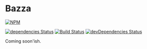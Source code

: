 # Bazza

[![NPM](https://nodei.co/npm/bazza.png?downloads=true&downloadRank=true&stars=true)](https://nodei.co/npm/bazza/)

[![dependencies Status](https://david-dm.org/blacksun1/bazza/status.svg)](https://david-dm.org/blacksun1/bazza)
[![Build Status](https://travis-ci.org/blacksun1/bazza.svg?branch=master)](https://travis-ci.org/blacksun1/bazza)
[![devDependencies Status](https://david-dm.org/blacksun1/bazza/dev-status.svg)](https://david-dm.org/blacksun1/bazza?type=dev)

Coming soon'ish.
